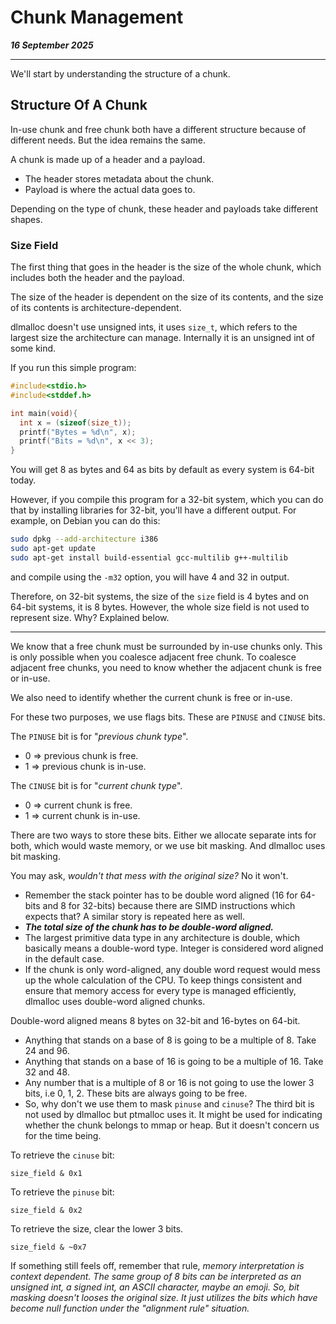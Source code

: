 # Chunk Management

_**16 September 2025**_

***

We'll start by understanding the structure of a chunk.

## Structure Of A Chunk

In-use chunk and free chunk both have a different structure because of different needs. But the idea remains the same.

A chunk is made up of a header and a payload.

* The header stores metadata about the chunk.
* Payload is where the actual data goes to.

Depending on the type of chunk, these header and payloads take different shapes.

### Size Field

The first thing that goes in the header is the size of the whole chunk, which includes both the header and the payload.

The size of the header is dependent on the size of its contents, and the size of its contents is architecture-dependent.

dlmalloc doesn't use unsigned ints, it uses `size_t`, which refers to the largest size the architecture can manage. Internally it is an unsigned int of some kind.

If you run this simple program:

```c
#include<stdio.h>
#include<stddef.h>

int main(void){
  int x = (sizeof(size_t));
  printf("Bytes = %d\n", x);
  printf("Bits = %d\n", x << 3);
}
```

You will get 8 as bytes and 64 as bits by default as every system is 64-bit today.

However, if you compile this program for a 32-bit system, which you can do that by installing libraries for 32-bit, you'll have a different output. For example, on Debian you can do this:

```bash
sudo dpkg --add-architecture i386
sudo apt-get update
sudo apt-get install build-essential gcc-multilib g++-multilib
```

and compile using the `-m32` option, you will have 4 and 32 in output.

Therefore, on 32-bit systems, the size of the `size` field is 4 bytes and on 64-bit systems, it is 8 bytes. However, the whole size field is not used to represent size. Why? Explained below.

***

We know that a free chunk must be surrounded by in-use chunks only. This is only possible when you coalesce adjacent free chunk. To coalesce adjacent free chunks, you need to know whether the adjacent chunk is free or in-use.

We also need to identify whether the current chunk is free or in-use.

For these two purposes, we use flags bits. These are `PINUSE` and `CINUSE` bits.

The `PINUSE` bit is for "_previous chunk type_".

* 0 ⇒ previous chunk is free.
* 1 ⇒ previous chunk is in-use.

The `CINUSE` bit is for "_current chunk type_".

* 0 ⇒ current chunk is free.
* 1 ⇒ current chunk is in-use.

There are two ways to store these bits. Either we allocate separate ints for both, which would waste memory, or we use bit masking. And dlmalloc uses bit masking.

You may ask, _wouldn't that mess with the original size?_ No it won't.

* Remember the stack pointer has to be double word aligned (16 for 64-bits and 8 for 32-bits) because there are SIMD instructions which expects that? A similar story is repeated here as well.
* _**The total size of the chunk has to be double-word aligned.**_
* The largest primitive data type in any architecture is double, which basically means a double-word type. Integer is considered word aligned in the default case.
* If the chunk is only word-aligned, any double word request would mess up the whole calculation of the CPU. To keep things consistent and ensure that memory access for every type is managed efficiently, dlmalloc uses double-word aligned chunks.

Double-word aligned means 8 bytes on 32-bit and 16-bytes on 64-bit.

* Anything that stands on a base of 8 is going to be a multiple of 8. Take 24 and 96.
* Anything that stands on a base of 16 is going to be a multiple of 16. Take 32 and 48.
* Any number that is a multiple of 8 or 16 is not going to use the lower 3 bits, i.e 0, 1, 2. These bits are always going to be free.
* So, why don't we use them to mask `pinuse` and `cinuse`? The third bit is not used by dlmalloc but ptmalloc uses it. It might be used for indicating whether the chunk belongs to mmap or heap. But it doesn't concern us for the time being.

To retrieve the `cinuse` bit:

```
size_field & 0x1
```

To retrieve the `pinuse` bit:

```
size_field & 0x2
```

To retrieve the size, clear the lower 3 bits.

```
size_field & ~0x7
```

If something still feels off, remember that rule, _memory interpretation is context dependent. The same group of 8 bits can be interpreted as an unsigned int, a signed int, an ASCII character, maybe an emoji. So, bit masking doesn't looses the original size. It just utilizes the bits which have become null function under the "alignment rule" situation._

